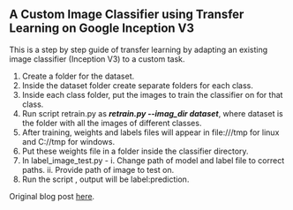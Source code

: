 ## A Custom Image Classifier using Transfer Learning on Google Inception V3

This is a step by step guide of transfer learning by adapting an existing image classifier (Inception V3) to a custom task.

1. Create a folder for the dataset.
2. Inside the dataset folder create separate folders for each class.
3. Inside each class folder, put the images to train the classifier on for that class.
4. Run script retrain.py as <b><i>retrain.py --imag_dir dataset</i></b>, where dataset is the folder with all the images of different classes.
5. After training, weights and labels files will appear in file:///tmp for linux and C://tmp for windows.
6. Put these weights file in a folder inside the classifier directory.
7. In label_image_test.py -
        i. Change path of model and label file to correct paths.
        ii. Provide path of image to test on.
8. Run the script , output will be label:prediction.

Original blog post [here](https://medium.com/@wdalmeida6/transfer-learning-retraining-inception-v3-for-custom-image-classification-2820f653c557).
